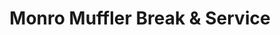 ---
title: "Monro Muffler Break & Service"
url: /manassas/monro-muffler-break-und-service/
shop: Autowerkstatt
---